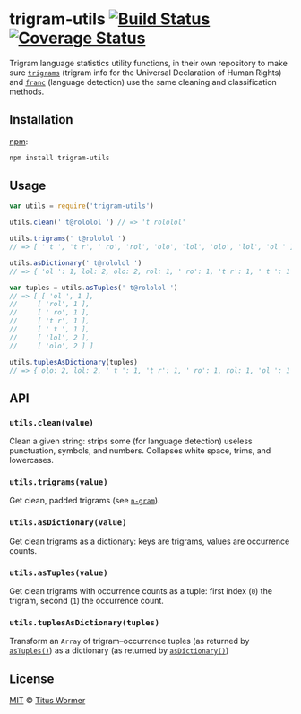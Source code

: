 # trigram-utils [![Build Status][travis-badge]][travis] [![Coverage Status][codecov-badge]][codecov]

Trigram language statistics utility functions, in their own repository to make
sure [`trigrams`][trigrams] (trigram info for the Universal Declaration of
Human Rights) and [`franc`][franc] (language detection) use the same cleaning
and classification methods.

## Installation

[npm][]:

```bash
npm install trigram-utils
```

## Usage

```js
var utils = require('trigram-utils')

utils.clean(' t@rololol ') // => 't rololol'

utils.trigrams(' t@rololol ')
// => [ ' t ', 't r', ' ro', 'rol', 'olo', 'lol', 'olo', 'lol', 'ol ' ]

utils.asDictionary(' t@rololol ')
// => { 'ol ': 1, lol: 2, olo: 2, rol: 1, ' ro': 1, 't r': 1, ' t ': 1 }

var tuples = utils.asTuples(' t@rololol ')
// => [ [ 'ol ', 1 ],
//     [ 'rol', 1 ],
//     [ ' ro', 1 ],
//     [ 't r', 1 ],
//     [ ' t ', 1 ],
//     [ 'lol', 2 ],
//     [ 'olo', 2 ] ]

utils.tuplesAsDictionary(tuples)
// => { olo: 2, lol: 2, ' t ': 1, 't r': 1, ' ro': 1, rol: 1, 'ol ': 1 }
```

## API

### `utils.clean(value)`

Clean a given string: strips some (for language detection) useless punctuation,
symbols, and numbers.  Collapses white space, trims, and lowercases.

### `utils.trigrams(value)`

Get clean, padded trigrams (see [`n-gram`][n-gram]).

### `utils.asDictionary(value)`

Get clean trigrams as a dictionary: keys are trigrams, values are occurrence
counts.

### `utils.asTuples(value)`

Get clean trigrams with occurrence counts as a tuple: first index (`0`) the
trigram, second (`1`) the occurrence count.

### `utils.tuplesAsDictionary(tuples)`

Transform an `Array` of trigram–occurrence tuples (as returned by
[`asTuples()`][as-tuples]) as a dictionary (as returned by
[`asDictionary()`][as-dictionary])

## License

[MIT][license] © [Titus Wormer][author]

<!-- Definitions -->

[travis-badge]: https://img.shields.io/travis/wooorm/trigram-utils.svg

[travis]: https://travis-ci.org/wooorm/trigram-utils

[codecov-badge]: https://img.shields.io/codecov/c/github/wooorm/trigram-utils.svg

[codecov]: https://codecov.io/github/wooorm/trigram-utils

[npm]: https://docs.npmjs.com/cli/install

[license]: LICENSE

[author]: http://wooorm.com

[trigrams]: https://github.com/wooorm/trigrams

[franc]: https://github.com/wooorm/franc

[n-gram]: https://github.com/words/n-gram

[as-tuples]: #utilsastuplesvalue

[as-dictionary]: #utilsasdictionaryvalue
